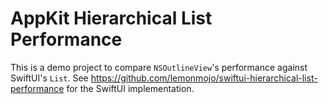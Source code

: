 # AppKit Hierarchical List Performance

This is a demo project to compare `NSOutlineView`'s performance against SwiftUI's `List`.
See https://github.com/lemonmojo/swiftui-hierarchical-list-performance for the SwiftUI implementation.
